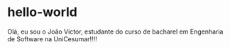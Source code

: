 # hello-world
Olá, eu sou o João Victor, estudante do curso de bacharel em Engenharia de Software na UniCesumar!!!!
